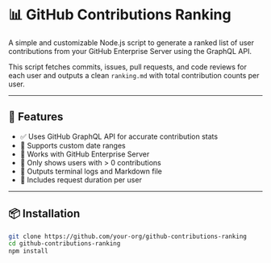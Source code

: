# 📊 GitHub Contributions Ranking

A simple and customizable Node.js script to generate a ranked list of user contributions from your GitHub Enterprise Server using the GraphQL API.

This script fetches commits, issues, pull requests, and code reviews for each user and outputs a clean `ranking.md` with total contribution counts per user.

---

## 🚀 Features

- ✅ Uses GitHub GraphQL API for accurate contribution stats
- 📅 Supports custom date ranges
- 🔐 Works with GitHub Enterprise Server
- 🎯 Only shows users with > 0 contributions
- 📄 Outputs terminal logs and Markdown file
- 💬 Includes request duration per user

---

## 📦 Installation

```bash
git clone https://github.com/your-org/github-contributions-ranking
cd github-contributions-ranking
npm install
```
